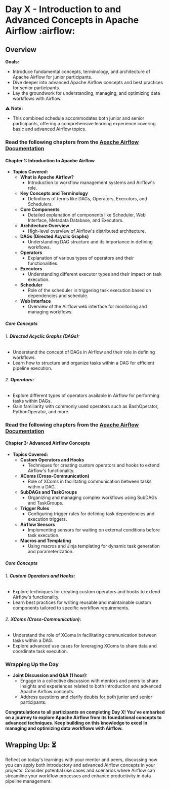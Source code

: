 # Day X - Introduction to and Advanced Concepts in Apache Airflow :airflow:

## Overview
**Goals:**
- Introduce fundamental concepts, terminology, and architecture of Apache Airflow for junior participants.
- Dive deeper into advanced Apache Airflow concepts and best practices for senior participants.
- Lay the groundwork for understanding, managing, and optimizing data workflows with Airflow.

:warning: **Note:**
- This combined schedule accommodates both junior and senior participants, offering a comprehensive learning experience covering basic and advanced Airflow topics.

### Read the following chapters from the [Apache Airflow Documentation](https://airflow.apache.org/docs/apache-airflow/stable/index.html)
#### Chapter 1: Introduction to Apache Airflow

- **Topics Covered:**
  - **What is Apache Airflow?**
    - Introduction to workflow management systems and Airflow's role.
  - **Key Concepts and Terminology**
    - Definitions of terms like DAGs, Operators, Executors, and Schedulers.
  - **Core Components**
    - Detailed explanation of components like Scheduler, Web Interface, Metadata Database, and Executors.
  - **Architecture Overview**
    - High-level overview of Airflow's distributed architecture.
  - **DAGs (Directed Acyclic Graphs)**
    - Understanding DAG structure and its importance in defining workflows.
  - **Operators**
    - Explanation of various types of operators and their functionalities.
  - **Executors**
    - Understanding different executor types and their impact on task execution.
  - **Scheduler**
    - Role of the scheduler in triggering task execution based on dependencies and schedule.
  - **Web Interface**
    - Overview of the Airflow web interface for monitoring and managing workflows.

##### Core Concepts

###### 1. **Directed Acyclic Graphs (DAGs):**
   - Understand the concept of DAGs in Airflow and their role in defining workflows.
   - Learn how to structure and organize tasks within a DAG for efficient pipeline execution.

###### 2. **Operators:**
   - Explore different types of operators available in Airflow for performing tasks within DAGs.
   - Gain familiarity with commonly used operators such as BashOperator, PythonOperator, and more.

### Read the following chapters from the [Apache Airflow Documentation](https://airflow.apache.org/docs/apache-airflow/stable/index.html)
#### Chapter 3: Advanced Airflow Concepts

- **Topics Covered:**
  - **Custom Operators and Hooks**
    - Techniques for creating custom operators and hooks to extend Airflow's functionality.
  - **XComs (Cross-Communication)**
    - Role of XComs in facilitating communication between tasks within a DAG.
  - **SubDAGs and TaskGroups**
    - Organizing and managing complex workflows using SubDAGs and TaskGroups.
  - **Trigger Rules**
    - Configuring trigger rules for defining task dependencies and execution triggers.
  - **Airflow Sensors**
    - Implementing sensors for waiting on external conditions before task execution.
  - **Macros and Templating**
    - Using macros and Jinja templating for dynamic task generation and parameterization.

##### Core Concepts

###### 1. **Custom Operators and Hooks:**
   - Explore techniques for creating custom operators and hooks to extend Airflow's functionality.
   - Learn best practices for writing reusable and maintainable custom components tailored to specific workflow requirements.

###### 2. **XComs (Cross-Communication):**
   - Understand the role of XComs in facilitating communication between tasks within a DAG.
   - Explore advanced use cases for leveraging XComs to share data and coordinate task execution.

### Wrapping Up the Day

- **Joint Discussion and Q&A (1 hour):**
  - Engage in a collective discussion with mentors and peers to share insights and experiences related to both introduction and advanced Apache Airflow concepts.
  - Address questions and clarify doubts for both junior and senior participants.

**Congratulations to all participants on completing Day X! You've embarked on a journey to explore Apache Airflow from its foundational concepts to advanced techniques. Keep building on this knowledge to excel in managing and optimizing data workflows with Airflow.**

## **Wrapping Up:** :hourglass_flowing_sand:
Reflect on today's learnings with your mentor and peers, discussing how you can apply both introductory and advanced Airflow concepts in your projects. Consider potential use cases and scenarios where Airflow can streamline your workflow processes and enhance productivity in data pipeline management.
